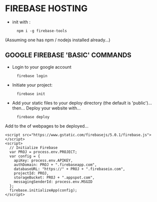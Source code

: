 # FIREBASE HOSTING

- init with :     

        npm i -g firebase-tools
(Assuming one has npm / nodejs installed already...)

## GOOGLE FIREBASE 'BASIC' COMMANDS

- Login to your google account
   
        firebase login

- Initiate your project:
   
        firebase init

- Add your static files to your deploy directory (the default is 'public')... then...
Deploy your website with...

        firebase deploy

Add to the <head> of webpages to be deployed...
````
<script src="https://www.gstatic.com/firebasejs/5.0.1/firebase.js"></script>
<script>
  // Initialize Firebase
  var PROJ = process.env.PROJECT;
  var config = {
    apiKey: process.env.APIKEY,
    authDomain: PROJ + ".firebaseapp.com",
    databaseURL: "https://" + PROJ + ".firebaseio.com",
    projectId: PROJ,
    storageBucket: PROJ + ".appspot.com",
    messagingSenderId: process.env.MSGID
  };
  firebase.initializeApp(config);
</script>
````
